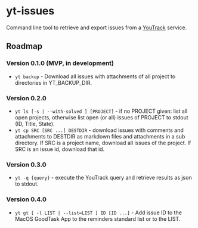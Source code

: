 # yt-issues
Command line tool to retrieve and export issues from a
[YouTrack](https://www.jetbrains.com/youtrack/) service.

## Roadmap

### Version 0.1.0 (MVP, in development)
- `yt backup` - Download all issues with attachments of all project to directories in YT_BACKUP_DIR.

### Version 0.2.0
- `yt ls [-s | --with-solved ] [PROJECT]` - if no PROJECT given: list all open projects, otherwise list open (or all) issues of PROJECT to stdout (ID, Title, State).
- `yt cp SRC [SRC ...] DESTDIR` - download issues with comments and attachments to DESTDIR as markdown files and attachments in a sub directory. If SRC is a project name, download all issues of the project. If SRC is an issue id, download that id.

### Version 0.3.0
- `yt -q {query}` - execute the YouTrack query and retrieve results as json to stdout.

### Version 0.4.0
- `yt gt [ -l LIST | --list=LIST ] ID [ID ...]` - Add issue ID to the MacOS GoodTask App to the reminders standard list or to the LIST.
